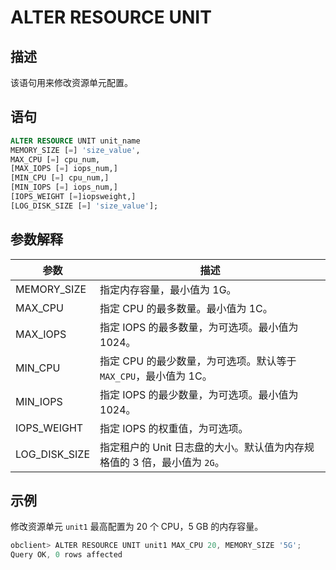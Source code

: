 # ALTER RESOURCE UNIT

## 描述

该语句用来修改资源单元配置。

## 语句

```sql
ALTER RESOURCE UNIT unit_name 
MEMORY_SIZE [=] 'size_value',
MAX_CPU [=] cpu_num, 
[MAX_IOPS [=] iops_num,]
[MIN_CPU [=] cpu_num,]
[MIN_IOPS [=] iops_num,] 
[IOPS_WEIGHT [=]iopsweight,]
[LOG_DISK_SIZE [=] 'size_value'];
```

## 参数解释

|     **参数**      |          **描述**          |
|-----------------|------------------------------|
| MEMORY_SIZE  | 指定内存容量，最小值为 1G。|
| MAX_CPU         | 指定 CPU 的最多数量。最小值为 1C。    |
| MAX_IOPS        | 指定 IOPS 的最多数量，为可选项。最小值为 1024。 |
| MIN_CPU         | 指定 CPU 的最少数量，为可选项。默认等于 `MAX_CPU`，最小值为 1C。  |
| MIN_IOPS        | 指定 IOPS 的最少数量，为可选项。最小值为 1024。    |
| IOPS_WEIGHT     | 指定 IOPS 的权重值，为可选项。|
| LOG_DISK_SIZE | 指定租户的 Unit 日志盘的大小。默认值为内存规格值的 3 倍，最小值为 `2G`。|

## 示例

修改资源单元 `unit1` 最高配置为 20 个 CPU，5 GB 的内存容量。

```javascript
obclient> ALTER RESOURCE UNIT unit1 MAX_CPU 20, MEMORY_SIZE '5G';
Query OK, 0 rows affected 
```

